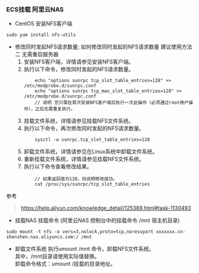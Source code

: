 ### ECS挂载 阿里云NAS

+ CentOS 安装NFS客户端
```
sudo yum install nfs-utils
```
+ 修改同时发起NFS请求数量; 如何修改同时发起的NFS请求数量 建议使用方法二 无需重启服务器 
    1. 安装NFS客户端，详情请参见安装NFS客户端。
    2. 执行以下命令，修改同时发起的NFS请求数量。
        ```  
            echo "options sunrpc tcp_slot_table_entries=128" >> /etc/modprobe.d/sunrpc.conf
            echo "options sunrpc tcp_max_slot_table_entries=128" >>  /etc/modprobe.d/sunrpc.conf
            // 说明 您只需在首次安装NFS客户端后执行一次此操作（必须通过root用户操作），之后无需重复执行。
        ```
    3. 挂载文件系统，详情请参见挂载NFS文件系统。
    4. 执行以下命令，再次修改同时发起的NFS请求数量。
        ```
            sysctl -w sunrpc.tcp_slot_table_entries=128
        ```
    5. 卸载文件系统，详情请参见在Linux系统中卸载文件系统。
    6. 重新挂载文件系统，详情请参见挂载NFS文件系统。
    7. 执行以下命令查看修改结果。
        ```
            // 如果返回值为128，则说明修改成功。
            cat /proc/sys/sunrpc/tcp_slot_table_entries
        ```
参考 
> https://help.aliyun.com/knowledge_detail/125389.html#task-1130493 
 
 
+ 挂载NAS 挂载命令 (阿里云NAS 控制台中的挂载命令  /mnt 宿主机目录)
```
sudo mount -t nfs -o vers=3,nolock,proto=tcp,noresvport xxxxxxx.cn-shenzhen.nas.aliyuncs.com:/ /mnt
``` 

+ 卸载文件系统
    执行umount /mnt 命令，卸载NFS文件系统。  
    其中，/mnt目录请使用实际值替换。  
    卸载命令格式：umount /挂载的目录地址。